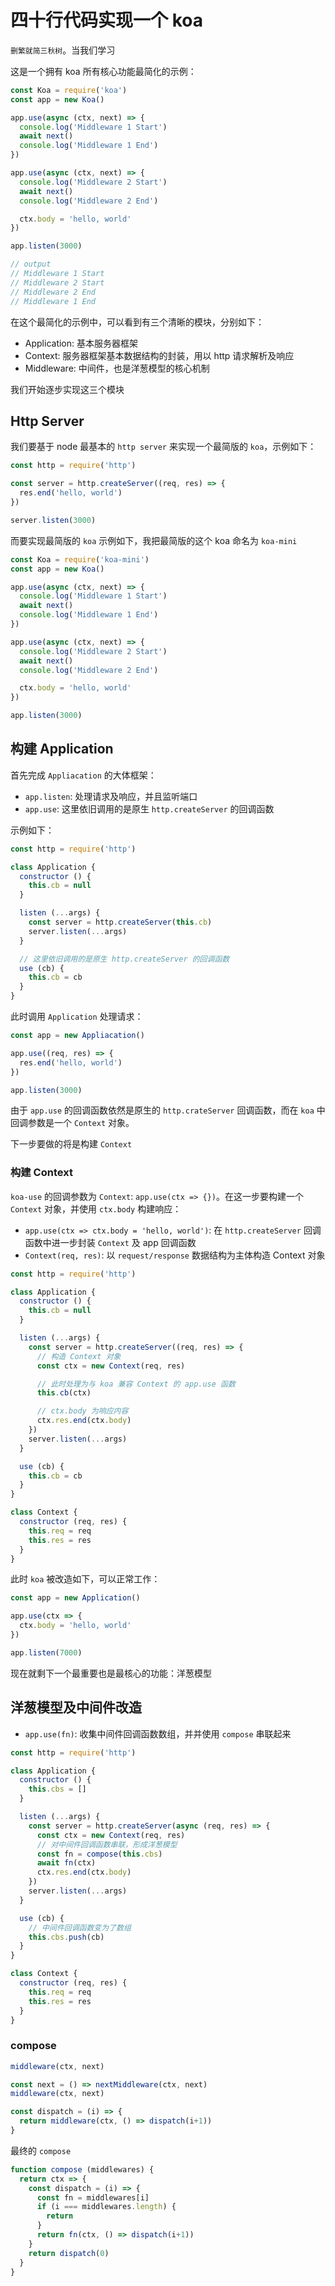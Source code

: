 # 四十行代码实现一个 koa

`删繁就简三秋树`。当我们学习

这是一个拥有 koa 所有核心功能最简化的示例：

``` js
const Koa = require('koa')
const app = new Koa()

app.use(async (ctx, next) => {
  console.log('Middleware 1 Start')
  await next()
  console.log('Middleware 1 End')
})

app.use(async (ctx, next) => {
  console.log('Middleware 2 Start')
  await next()
  console.log('Middleware 2 End')

  ctx.body = 'hello, world'
})

app.listen(3000)

// output
// Middleware 1 Start
// Middleware 2 Start
// Middleware 2 End
// Middleware 1 End
```

在这个最简化的示例中，可以看到有三个清晰的模块，分别如下：

+ Application: 基本服务器框架
+ Context: 服务器框架基本数据结构的封装，用以 http 请求解析及响应
+ Middleware: 中间件，也是洋葱模型的核心机制

我们开始逐步实现这三个模块

## Http Server

我们要基于 node 最基本的 `http server` 来实现一个最简版的 `koa`，示例如下：

``` js
const http = require('http')

const server = http.createServer((req, res) => {
  res.end('hello, world')
})

server.listen(3000)
```

而要实现最简版的 `koa` 示例如下，我把最简版的这个 koa 命名为 `koa-mini`

``` js
const Koa = require('koa-mini')
const app = new Koa()

app.use(async (ctx, next) => {
  console.log('Middleware 1 Start')
  await next()
  console.log('Middleware 1 End')
})

app.use(async (ctx, next) => {
  console.log('Middleware 2 Start')
  await next()
  console.log('Middleware 2 End')

  ctx.body = 'hello, world'
})

app.listen(3000)
```

## 构建 Application

首先完成 `Appliacation` 的大体框架：

+ `app.listen`: 处理请求及响应，并且监听端口
+ `app.use`: 这里依旧调用的是原生 `http.createServer` 的回调函数

示例如下：

``` js
const http = require('http')

class Application {
  constructor () {
    this.cb = null 
  }

  listen (...args) {
    const server = http.createServer(this.cb)
    server.listen(...args)
  }

  // 这里依旧调用的是原生 http.createServer 的回调函数
  use (cb) {
    this.cb = cb 
  }
}
```

此时调用 `Application` 处理请求：

``` js
const app = new Appliacation()

app.use((req, res) => {
  res.end('hello, world')
})

app.listen(3000)
```

由于 `app.use` 的回调函数依然是原生的 `http.crateServer` 回调函数，而在 `koa` 中回调参数是一个 `Context` 对象。

下一步要做的将是构建 `Context`

### 构建 Context

`koa-use` 的回调参数为 `Context`: `app.use(ctx => {})`。在这一步要构建一个 `Context` 对象，并使用 `ctx.body` 构建响应：

+ `app.use(ctx => ctx.body = 'hello, world')`: 在 `http.createServer` 回调函数中进一步封装 `Context` 及 app 回调函数
+ `Context(req, res)`: 以 `request/response` 数据结构为主体构造 Context 对象

``` js
const http = require('http')

class Application {
  constructor () {
    this.cb = null 
  }

  listen (...args) {
    const server = http.createServer((req, res) => {
      // 构造 Context 对象
      const ctx = new Context(req, res)

      // 此时处理为与 koa 兼容 Context 的 app.use 函数
      this.cb(ctx)

      // ctx.body 为响应内容
      ctx.res.end(ctx.body)
    })
    server.listen(...args)
  }

  use (cb) {
    this.cb = cb 
  }
}

class Context {
  constructor (req, res) {
    this.req = req
    this.res = res
  }
}
```

此时 `koa` 被改造如下，可以正常工作：

``` js
const app = new Application()

app.use(ctx => {
  ctx.body = 'hello, world'
})

app.listen(7000)
```

现在就剩下一个最重要也是最核心的功能：洋葱模型

## 洋葱模型及中间件改造

+ `app.use(fn)`: 收集中间件回调函数数组，并并使用 `compose` 串联起来

``` js
const http = require('http')

class Application {
  constructor () {
    this.cbs = []
  }

  listen (...args) {
    const server = http.createServer(async (req, res) => {
      const ctx = new Context(req, res)
      // 对中间件回调函数串联，形成洋葱模型
      const fn = compose(this.cbs)
      await fn(ctx)
      ctx.res.end(ctx.body)
    })
    server.listen(...args)
  }

  use (cb) {
    // 中间件回调函数变为了数组
    this.cbs.push(cb)
  }
}

class Context {
  constructor (req, res) {
    this.req = req
    this.res = res
  }
}
```

### compose

``` js
middleware(ctx, next)
```

``` js
const next = () => nextMiddleware(ctx, next)
middleware(ctx, next)
```

``` js
const dispatch = (i) => {
  return middleware(ctx, () => dispatch(i+1))
}
```

最终的 `compose`

``` js
function compose (middlewares) {
  return ctx => {
    const dispatch = (i) => {
      const fn = middlewares[i]
      if (i === middlewares.length) {
        return
      }
      return fn(ctx, () => dispatch(i+1))
    }
    return dispatch(0)
  }
}
```